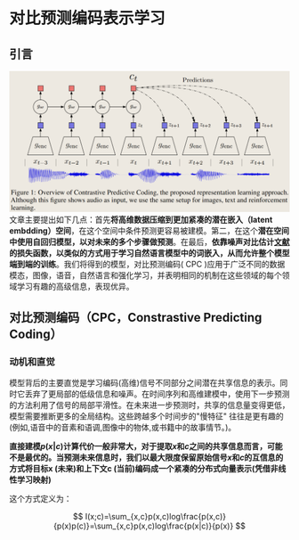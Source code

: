 # 对比预测编码表示学习

## 引言
![CPC Overview](picture/Overview%20of%20Contrastive%20Predictive%20Coding.png)
文章主要提出如下几点：首先**将高维数据压缩到更加紧凑的潜在嵌入（latent embdding）空间**，在这个空间中条件预测更容易被建模。第二，在这个**潜在空间中使用自回归模型，以对未来的多个步骤做预测**。在最后，**依靠噪声对比估计[文献](https://proceedings.mlr.press/v9/gutmann10a/gutmann10a.pdf)的损失函数，以类似的方式用于学习自然语言模型中的词嵌入，从而允许整个模型端到端的训练**。我们将得到的模型，对比预测编码( CPC )应用于广泛不同的数据模态，图像，语音，自然语言和强化学习，并表明相同的机制在这些领域的每个领域学习有趣的高级信息，表现优异。

## 对比预测编码（CPC，Constrastive Predicting Coding）
### 动机和直觉
模型背后的主要直觉是学习编码(高维)信号不同部分之间潜在共享信息的表示。同时它丢弃了更局部的低级信息和噪声。在时间序列和高维建模中，使用下一步预测的方法利用了信号的局部平滑性。在未来进一步预测时，共享的信息量变得更低，模型需要推断更多的全局结构。这些跨越多个时间步的"慢特征" 往往是更有趣的(例如,语音中的音素和语调,图像中的物体,或书籍中的故事情节。)。

**直接建模$p(x|c)$计算代价一般非常大，对于提取$x$和$c$之间的共享信息而言，可能不是最优的。当预测未来信息时，我们以最大限度保留原始信号$x$和$c$的互信息的方式将目标x (未来)和上下文c (当前)编码成一个紧凑的分布式向量表示(凭借非线性学习映射)**

这个方式定义为：

$$
I(x;c)=\sum_{x,c}p(x,c)log\frac{p(x,c)}{p(x)p(c)}=\sum_{x,c}p(x,c)log\frac{p(x|c)}{p(x)}
$$

